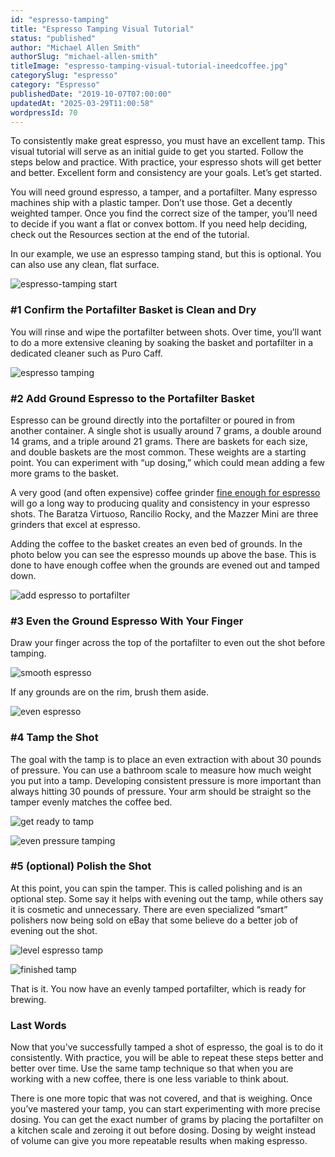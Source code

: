 ```yaml
---
id: "espresso-tamping"
title: "Espresso Tamping Visual Tutorial"
status: "published"
author: "Michael Allen Smith"
authorSlug: "michael-allen-smith"
titleImage: "espresso-tamping-visual-tutorial-ineedcoffee.jpg"
categorySlug: "espresso"
category: "Espresso"
publishedDate: "2019-10-07T07:00:00"
updatedAt: "2025-03-29T11:00:58"
wordpressId: 70
---
```


To consistently make great espresso, you must have an excellent tamp. This visual tutorial will serve as an initial guide to get you started. Follow the steps below and practice. With practice, your espresso shots will get better and better. Excellent form and consistency are your goals. Let’s get started.

You will need ground espresso, a tamper, and a portafilter. Many espresso machines ship with a plastic tamper. Don’t use those. Get a decently weighted tamper. Once you find the correct size of the tamper, you’ll need to decide if you want a flat or convex bottom. If you need help deciding, check out the Resources section at the end of the tutorial.

In our example, we use an espresso tamping stand, but this is optional. You can also use any clean, flat surface.

![espresso-tamping start](espresso-tamping-1.jpg)

### #1 Confirm the Portafilter Basket is Clean and Dry

You will rinse and wipe the portafilter between shots. Over time, you’ll want to do a more extensive cleaning by soaking the basket and portafilter in a dedicated cleaner such as Puro Caff.

![espresso tamping](espresso-tamping-2.jpg)

### #2 Add Ground Espresso to the Portafilter Basket

Espresso can be ground directly into the portafilter or poured in from another container. A single shot is usually around 7 grams, a double around 14 grams, and a triple around 21 grams. There are baskets for each size, and double baskets are the most common. These weights are a starting point. You can experiment with “up dosing,” which could mean adding a few more grams to the basket.

A very good (and often expensive) coffee grinder [fine enough for espresso](/coffee-grind-chart/) will go a long way to producing quality and consistency in your espresso shots. The Baratza Virtuoso, Rancilio Rocky, and the Mazzer Mini are three grinders that excel at espresso.

Adding the coffee to the basket creates an even bed of grounds. In the photo below you can see the espresso mounds up above the base. This is done to have enough coffee when the grounds are evened out and tamped down.

![add espresso to portafilter](espresso-tamping-3.jpg)

### #3 Even the Ground Espresso With Your Finger

Draw your finger across the top of the portafilter to even out the shot before tamping.

![smooth espresso](espresso-tamping-4.jpg)

If any grounds are on the rim, brush them aside.

![even espresso](espresso-tamping-5.jpg)

### #4 Tamp the Shot

The goal with the tamp is to place an even extraction with about 30 pounds of pressure. You can use a bathroom scale to measure how much weight you put into a tamp. Developing consistent pressure is more important than always hitting 30 pounds of pressure. Your arm should be straight so the tamper evenly matches the coffee bed.

![get ready to tamp](espresso-tamping-6.jpg)

![even pressure tamping](espresso-tamping-7.jpg)

### #5 (optional) Polish the Shot

At this point, you can spin the tamper. This is called polishing and is an optional step. Some say it helps with evening out the tamp, while others say it is cosmetic and unnecessary. There are even specialized “smart” polishers now being sold on eBay that some believe do a better job of evening out the shot.

![level espresso tamp](espresso-tamping-8-630x650.jpg)

![finished tamp](espresso-tamping-9.jpg)

That is it. You now have an evenly tamped portafilter, which is ready for brewing.

### Last Words

Now that you’ve successfully tamped a shot of espresso, the goal is to do it consistently. With practice, you will be able to repeat these steps better and better over time. Use the same tamp technique so that when you are working with a new coffee, there is one less variable to think about.

There is one more topic that was not covered, and that is weighing. Once you’ve mastered your tamp, you can start experimenting with more precise dosing. You can get the exact number of grams by placing the portafilter on a kitchen scale and zeroing it out before dosing. Dosing by weight instead of volume can give you more repeatable results when making espresso.

